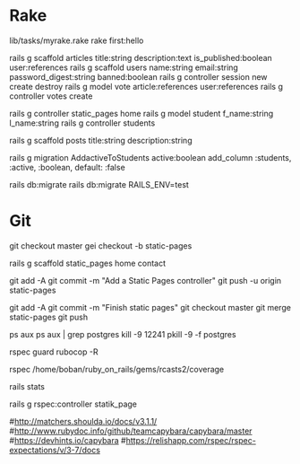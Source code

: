 # Rake
lib/tasks/myrake.rake
rake first:hello

rails g scaffold articles title:string description:text is_published:boolean user:references
rails g scaffold users name:string email:string password_digest:string banned:boolean
rails g controller session new create destroy
rails g model vote article:references user:references
rails g controller votes create

rails g controller static_pages home
rails g model student f_name:string l_name:string
rails g controller students

rails g scaffold posts title:string description:string

rails g migration AddactiveToStudents active:boolean
add_column :students, :active, :boolean, default: :false

rails db:migrate
rails db:migrate RAILS_ENV=test

# Git
git checkout master
gei checkout -b static-pages

rails g scaffold static_pages home contact

git add -A
git commit -m "Add a Static Pages controller"
git push -u origin static-pages

git add -A
git commit -m "Finish static pages"
git checkout master
git merge static-pages
git push

ps aux
ps aux | grep postgres
kill -9 12241
pkill -9 -f postgres

rspec
guard
rubocop -R

rspec
/home/boban/ruby_on_rails/gems/rcasts2/coverage

rails stats

rails g rspec:controller statik_page


#http://matchers.shoulda.io/docs/v3.1.1/
#http://www.rubydoc.info/github/teamcapybara/capybara/master
#https://devhints.io/capybara
#https://relishapp.com/rspec/rspec-expectations/v/3-7/docs